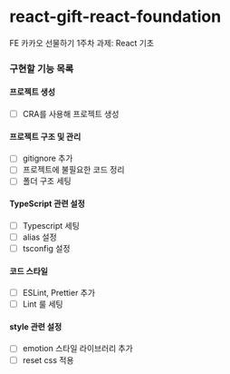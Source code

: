 # react-gift-react-foundation

FE 카카오 선물하기 1주차 과제: React 기초

### 구현할 기능 목록

#### 프로젝트 생성

- [ ] CRA를 사용해 프로젝트 생성

#### 프로젝트 구조 및 관리

- [ ] gitignore 추가
- [ ] 프로젝트에 불필요한 코드 정리
- [ ] 폴더 구조 세팅

#### TypeScript 관련 설정

- [ ] Typescript 세팅
- [ ] alias 설정
- [ ] tsconfig 설정

#### 코드 스타일

- [ ] ESLint, Prettier 추가
- [ ] Lint 룰 세팅

#### style 관련 설정

- [ ] emotion 스타일 라이브러리 추가
- [ ] reset css 적용

